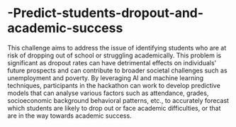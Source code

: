 # -Predict-students-dropout-and-academic-success
This challenge aims to address the issue of identifying students who are at risk of
dropping out of school or struggling academically. This problem is significant as dropout
rates can have detrimental effects on individuals' future prospects and can contribute to
broader societal challenges such as unemployment and poverty. By leveraging AI and
machine learning techniques, participants in the hackathon can work to develop
predictive models that can analyse various factors such as attendance, grades, socioeconomic background behavioral patterns, etc., to accurately forecast which students
are likely to drop out or face academic difficulties, or that are in the way towards
academic success.
